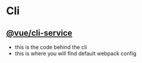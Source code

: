 # Cli

## [@vue/cli-service](https://github.com/vuejs/vue-cli/tree/dev/packages/%40vue/cli-service)
- this is the code behind the cli
- this is where you will find default webpack config